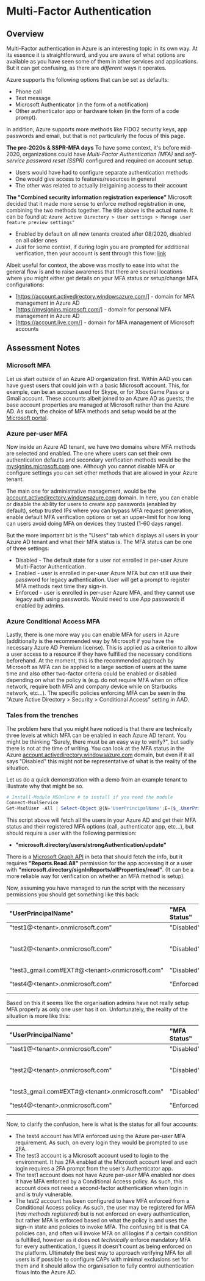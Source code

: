 # Multi-Factor Authentication

## Overview

Multi-Factor authentication in Azure is an interesting topic in its own way. At its essence it is straightforward, and you are aware of what options are available as you have seen some of them in other services and applications. But it can get confusing, as there are <i>different</i> ways it operates.

Azure supports the following options that can be set as defaults:

* Phone call
* Text message
* Microsoft Authenticator (in the form of a notification)
* Other authenticator app or hardware token (in the form of a code prompt).

In addition, Azure supports more methods like FIDO2 security keys, app passwords and email, but that is not particularly the focus of this page.

**The pre-2020s & SSPR-MFA days**
To have some context, it's before mid-2020, organizations could have _Multi-Factor Authentication (MFA)_ and _self-service password reset (SSPR)_ configured and required on account setup.

* Users would have had to configure separate authentication methods
* One would give access to features/resources in general
* The other was related to actually (re)gaining access to their account

**The "Combined security information registration experience"**
Microsoft decided that it made more sense to enforce method registration in one, combining the two methods together. The title above is the actual name. It can be found at:
`Azure Active Directory > User settings > Manage user feature preview settings"`

* Enabled by default on all new tenants created after 08/2020, disabled on all older ones
* Just for some context, if during login you are prompted for additional verification, then your account is sent through this flow: [link](https://docs.microsoft.com/en-us/azure/active-directory/authentication/media/concept-registration-mfa-sspr-combined/combined-security-info-flow-chart.png)

Albeit useful for context, the above was mostly to ease into what the general flow is and to raise awareness that there are several locations where you might either get details on your MFA status or setup/change MFA configurations:

* [https://account.activedirectory.windowsazure.com/] - domain for MFA management in Azure AD
* [https://mysignins.microsoft.com/] - domain for personal MFA management in Azure AD
* [https://account.live.com/] - domain for MFA management of Microsoft accounts

## Assessment Notes

### Microsoft MFA

Let us start outside of an Azure AD organization first. Within AAD you can have guest users that could join with a basic Microsoft account. This, for example, can be an account used for Skype, or for Xbox Game Pass or a Gmail account. These accounts albeit joined to an Azure AD as guests, the base account properties are managed at Microsoft rather than the Azure AD. As such, the choice of MFA methods and setup would be at the [Microsoft portal](https://account.live.com/).

### Azure per-user MFA

Now inside an Azure AD tenant, we have two domains where MFA methods are selected and enabled. The one where users can set their own authentication defaults and secondary verification methods would be the [mysignins.microsoft.com](https://mysignins.microsoft.com/) one. Although you cannot disable MFA or configure settings you can set other methods that are allowed in your Azure tenant.

The main one for administrative management, would be the [account.activedirectory.windowsazure.com](https://account.activedirectory.windowsazure.com/usermanagement/mfasettings.aspx) domain. In here, you can enable or disable the ability for users to create app passwords (enabled by default), setup trusted IPs where you can bypass MFA request generation, enable default MFA verification options or set an upper-limit for how long can users avoid doing MFA on devices they trusted (1-60 days range).

But the more important bit is the "Users" tab which displays all users in your Azure AD tenant and what their MFA status is. The MFA status can be one of three settings:

* Disabled - The default state for a user not enrolled in per-user Azure Multi-Factor Authentication.
* Enabled - user is enrolled in per-user Azure MFA but can still use their password for legacy authentication. User will get a prompt to register MFA methods next time they sign-in.
* Enforced - user is enrolled in per-user Azure MFA, and they cannot use legacy auth using passwords. Would need to use App passwords if enabled by admins.

### Azure Conditional Access MFA

Lastly, there is one more way you can enable MFA for users in Azure (additionally is the recommended way by Microsoft if you have the necessary Azure AD Premium license). This is applied as a criterion to allow a user access to a resource if they have fulfilled the necessary conditions beforehand. At the moment, this is the recommended approach by Microsoft as MFA can be applied to a large section of users at the same time and also other two-factor criteria could be enabled or disabled depending on what the policy is (e.g. do not require MFA when on office network, require both MFA and company device while on Starbucks network, etc...). The specific policies enforcing MFA can be seen in the "Azure Active Directory > Security > Conditional Access" setting in AAD.

### Tales from the trenches

The problem here that you might have noticed is that there are technically three levels at which MFA can be enabled in each Azure AD tenant. You might be thinking "Surely, there must be an easy way to verify?", but sadly there is not at the time of writing. You can look at the MFA status in the Azure [account.activedirectory.windowsazure.com](https://account.activedirectory.windowsazure.com/usermanagement/mfasettings.aspx) domain, but even if it all says "Disabled" this might not be representative of what is the reality of the situation.

Let us do a quick demonstration with a demo from an example tenant to illustrate why that might be so.

```PowerShell
# Install-Module MSOnline # to install if you need the module
Connect-MsolService
Get-MsolUser -All | Select-Object @{N='UserPrincipalName';E={$_.UserPrincipalName}},@{N='MFA Status';E={if ($_.StrongAuthenticationRequirements.State){$_.StrongAuthenticationRequirements.State} else {"Disabled"}}},@{N='MFA Methods';E={$_.StrongAuthenticationMethods.methodtype}} | Export-Csv -Path c:\MFA_Report.csv -NoTypeInformation
```

This script above will fetch all the users in your Azure AD and get their MFA status and their registered MFA options (call, authenticator app, etc...), but should require a user with the following permission:

* **"microsoft.directory/users/strongAuthentication/update"**

There is a [Microsoft Graph API](https://docs.microsoft.com/en-us/graph/api/resources/credentialuserregistrationdetails?view=graph-rest-beta) in beta that should fetch the info, but it requires **"Reports.Read.All"** permission for the app accessing it or a user with **"microsoft.directory/signInReports/allProperties/read"**. (It can be a more reliable way for verification on whether an MFA method is setup).

Now, assuming you have managed to run the script with the necessary permissions you should get something like this back:

|"UserPrincipalName"|"MFA Status"|"MFA Methods"|
|:------------------|:-----------|:------------|
|"test1@\<tenant\>.onmicrosoft.com"|"Disabled"||
|"test2@\<tenant\>.onmicrosoft.com"|"Disabled"|"OneWaySMS TwoWayVoiceMobile PhoneAppOTP PhoneAppNotification"|
|"test3_gmail.com#EXT#@\<tenant\>.onmicrosoft.com"|"Disabled"||
|"test4@\<tenant\>.onmicrosoft.com"|"Enforced"|"OneWaySMS TwoWayVoiceMobile"|

Based on this it seems like the organisation admins have not really setup MFA properly as only one user has it on. Unfortunately, the reality of the situation is more like this:

|"UserPrincipalName"|"MFA Status"|"MFA Methods"|"Actually Disabled"|
|:------------------|:-----------|:------------|:------------------|
|"test1@\<tenant\>.onmicrosoft.com"|"Disabled"||"Yes"|
|"test2@\<tenant\>.onmicrosoft.com"|"Disabled"|"OneWaySMS TwoWayVoiceMobile PhoneAppOTP PhoneAppNotification"|"No"|
|"test3_gmail.com#EXT#@\<tenant\>.onmicrosoft.com"|"Disabled"||"No"|
|"test4@\<tenant\>.onmicrosoft.com"|"Enforced"|"OneWaySMS TwoWayVoiceMobile"|"No"|

Now, to clarify the confusion, here is what is the status for all four accounts:

* The test4 account has MFA enforced using the Azure per-user MFA requirement. As such, on every login they would be prompted to use 2FA.
* The test3 account is a Microsoft account used to login to the environment. It has 2FA enabled at the Microsoft account level and each login requires a 2FA prompt from the user's Authenticator app.
* The test1 account does not have Azure per-user MFA enabled nor does it have MFA enforced by a Conditional Access policy. As such, this account does not need a second-factor authentication when login in and is truly vulnerable.
* The test2 account has been configured to have MFA enforced from a Conditional Access policy. As such, the user may be registered for MFA (_has methods registered_) but is not enforced on every authentication, but rather MFA is enforced based on what the policy is and uses the sign-in state and policies to invoke MFA. The confusing bit is that CA policies can, and often will invoke MFA on all logins if a certain condition is fulfilled, however as it does not _technically_ enforce mandatory MFA for every authentication, I guess it doesn't count as being enforced on the platform.
Ultimately the best way to approach verifying MFA for all users is if possible to configure CAPs with minimal exclusions set for them and it should allow the organisation to fully control authentication flows into the Azure AD.
